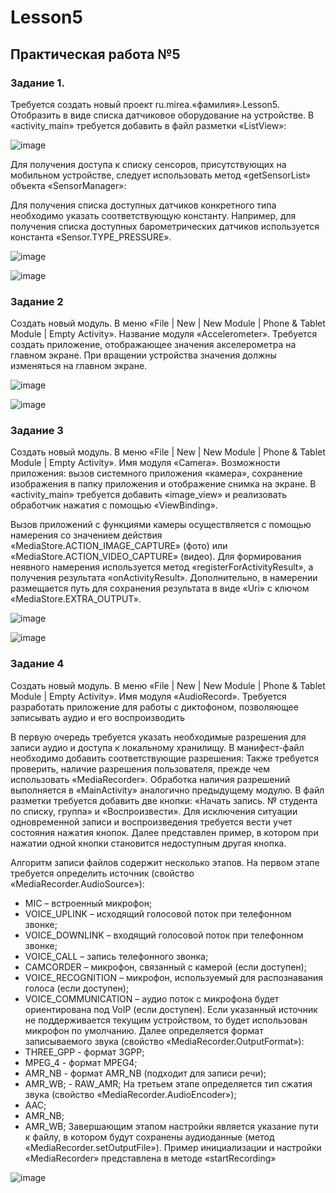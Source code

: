 # Lesson5

## Практическая работа №5

### Задание 1. 

Требуется создать новый проект ru.mirea.«фамилия».Lesson5. Отобразить в виде списка датчиковое оборудование на устройстве.
В «activity_main» требуется добавить в файл разметки «ListView»:

![image](https://github.com/user-attachments/assets/f01ca552-4e79-4d75-aabb-2ce53432256a)

Для получения доступа к списку сенсоров, присутствующих на мобильном устройстве, следует использовать метод «getSensorList» объекта «SensorManager»:

Для получения списка доступных датчиков конкретного типа необходимо указать соответствующую константу. Например, для получения списка доступных барометрических датчиков используется константа «Sensor.TYPE_PRESSURE».

![image](https://github.com/user-attachments/assets/9006ddde-2514-41a6-ba09-322180706cd0)

![image](https://github.com/user-attachments/assets/f2607435-793f-4d8e-b8b7-7f9f8a00a216)

### Задание 2
Создать новый модуль. В меню «File | New | New Module | Phone & Tablet Module | Empty Activity». Название модуля «Accelerometer». Требуется создать приложение, отображающее значения акселерометра на главном экране. При вращении устройства значения должны изменяться на главном экране.

![image](https://github.com/user-attachments/assets/db13135a-3467-4f5a-b2bf-05dd57baf648)

![image](https://github.com/user-attachments/assets/cc931119-af32-4f12-a4b4-c3e2708ad67f)

### Задание 3
Создать новый модуль. В меню «File | New | New Module | Phone & Tablet Module | Empty Activity». Имя модуля «Camera». Возможности приложения: вызов системного приложения «камера», сохранение изображения в папку приложения и отображение снимка на экране. В «activity_main» требуется добавить «image_view» и реализовать обработчик нажатия с помощью «ViewBinding».

Вызов приложений с функциями камеры осуществляется с помощью намерения со значением действия «MediaStore.ACTION_IMAGE_CAPTURE» (фото) или «MediaStore.ACTION_VIDEO_CAPTURE» (видео). Для формирования неявного намерения используется метод «registerForActivityResult», а получения результата «onActivityResult». Дополнительно, в намерении размещается путь для сохранения результата в виде «Uri» с ключом «MediaStore.EXTRA_OUTPUT».

![image](https://github.com/user-attachments/assets/0832dfbe-439e-4c8c-8421-c1b874b1646d)

![image](https://github.com/user-attachments/assets/e8764fb8-62a5-42ab-a771-3c7c46f94eea)

### Задание 4
Создать новый модуль. В меню «File | New | New Module | Phone & Tablet Module | Empty Activity». Имя модуля «AudioRecord». Требуется разработать приложение для работы с диктофоном, позволяющее записывать аудио и его воспроизводить

В первую очередь требуется указать необходимые разрешения для записи аудио и доступа к локальному хранилищу. В манифест-файл необходимо добавить соответствующие разрешения: Также требуется проверить, наличие разрешения пользователя, прежде чем использовать «MediaRecorder». Обработка наличия разрешений выполняется в «MainActivity» аналогично предыдущему модулю.
В файл разметки требуется добавить две кнопки: «Начать запись. № студента по списку, группа» и «Воспроизвести». Для исключения ситуации одновременной записи и воспроизведения требуется вести учет состояния нажатия кнопок. Далее представлен пример, в котором при нажатии одной кнопки становится недоступным другая кнопка.

Алгоритм записи файлов содержит несколько этапов. На первом этапе требуется определить источник (свойство «MediaRecorder.AudioSource»):
- MIC – встроенный микрофон; 
- VOICE_UPLINK – исходящий голосовой поток при телефонном звонке; 
- VOICE_DOWNLINK – входящий голосовой поток при телефонном звонке; 
- VOICE_CALL – запись телефонного звонка; 
- CAMCORDER – микрофон, связанный с камерой (если доступен); 
- VOICE_RECOGNITION – микрофон, используемый для распознавания голоса (если доступен); 
- VOICE_COMMUNICATION – аудио поток с микрофона будет ориентирована под VoIP (если доступен). 
Если указанный источник не поддерживается текущим устройством, то будет использован микрофон по умолчанию. Далее определяется формат записываемого звука (свойство «MediaRecorder.OutputFormat»): 
- THREE_GPP - формат 3GPP; 
- MPEG_4 - формат MPEG4; 
- AMR_NB - формат AMR_NB (подходит для записи речи); 
- AMR_WB; - RAW_AMR; 
На третьем этапе определяется тип сжатия звука (свойство «MediaRecorder.AudioEncoder»);
 - AAC; 
- AMR_NB; 
- AMR_WB; 
Завершающим этапом настройки является указание пути к файлу, в котором будут сохранены аудиоданные (метод «MediaRecorder.setOutputFile»). Пример инициализации и настройки «MediaRecorder» представлена в методе «startRecording»

![image](https://github.com/user-attachments/assets/bbf6ef16-2a63-406e-968d-b15d537289d1)



